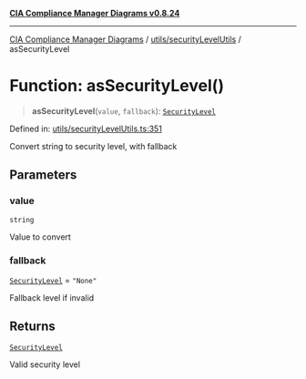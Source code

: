 [**CIA Compliance Manager Diagrams v0.8.24**](../../../README.md)

***

[CIA Compliance Manager Diagrams](../../../modules.md) / [utils/securityLevelUtils](../README.md) / asSecurityLevel

# Function: asSecurityLevel()

> **asSecurityLevel**(`value`, `fallback`): [`SecurityLevel`](../../../types/cia/type-aliases/SecurityLevel.md)

Defined in: [utils/securityLevelUtils.ts:351](https://github.com/Hack23/cia-compliance-manager/blob/8f5d084752ccee354557e96bf8b49239fb671c91/src/utils/securityLevelUtils.ts#L351)

Convert string to security level, with fallback

## Parameters

### value

`string`

Value to convert

### fallback

[`SecurityLevel`](../../../types/cia/type-aliases/SecurityLevel.md) = `"None"`

Fallback level if invalid

## Returns

[`SecurityLevel`](../../../types/cia/type-aliases/SecurityLevel.md)

Valid security level
